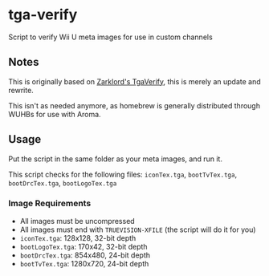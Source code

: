 # tga-verify

Script to verify Wii U meta images for use in custom channels

## Notes

This is originally based on [Zarklord's TgaVerify](https://gbatemp.net/threads/450997), this is merely an update and rewrite.

This isn't as needed anymore, as homebrew is generally distributed through WUHBs for use with Aroma.

## Usage

Put the script in the same folder as your meta images, and run it.

This script checks for the following files: `iconTex.tga`, `bootTvTex.tga`, `bootDrcTex.tga`, `bootLogoTex.tga`

### Image Requirements

- All images must be uncompressed
- All images must end with `TRUEVISION-XFILE` (the script will do it for you)
- `iconTex.tga`: 128x128, 32-bit depth
- `bootLogoTex.tga`: 170x42, 32-bit depth
- `bootDrcTex.tga`: 854x480, 24-bit depth
- `bootTvTex.tga`: 1280x720, 24-bit depth
